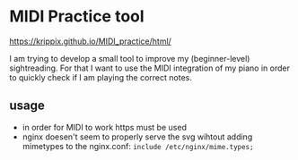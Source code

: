 # MIDI Practice tool

<https://krippix.github.io/MIDI_practice/html/>

I am trying to develop a small tool to improve my (beginner-level) sightreading.
For that I want to use the MIDI integration of my piano in order to quickly check if I am playing the correct notes.

## usage

- in order for MIDI to work https must be used
- nginx doesen't seem to properly serve the svg wihtout adding mimetypes to the nginx.conf: `include /etc/nginx/mime.types;`
